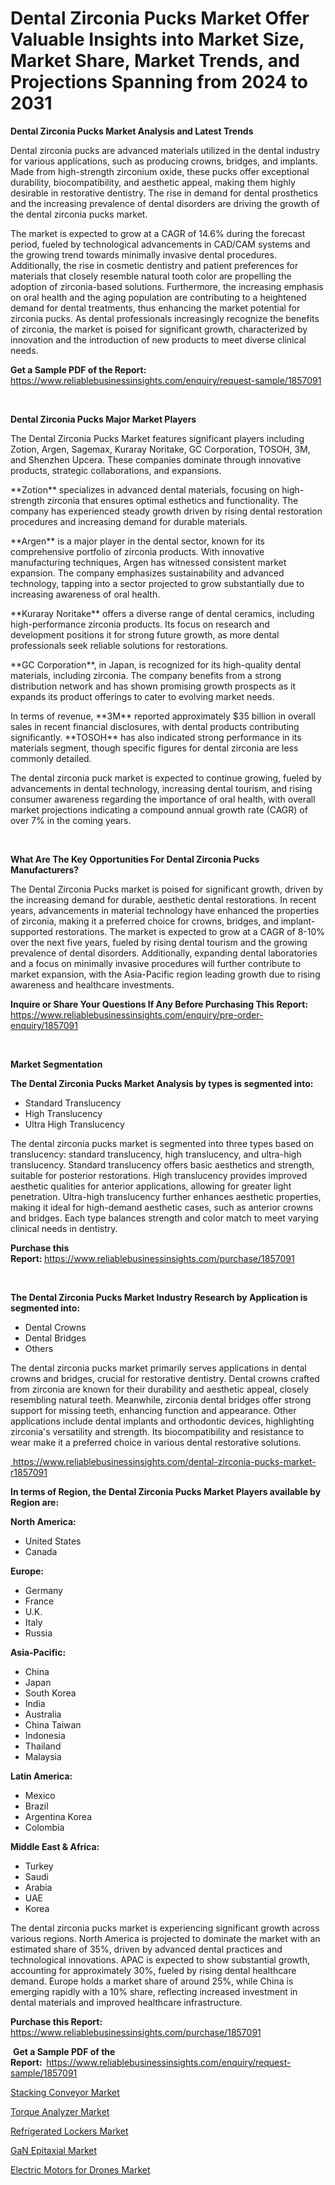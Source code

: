 <p><h1>Dental Zirconia Pucks Market Offer Valuable Insights into Market Size, Market Share, Market Trends, and Projections Spanning from 2024 to 2031</h1></p><p><strong>Dental Zirconia Pucks Market Analysis and Latest Trends</strong></p>
<p><p>Dental zirconia pucks are advanced materials utilized in the dental industry for various applications, such as producing crowns, bridges, and implants. Made from high-strength zirconium oxide, these pucks offer exceptional durability, biocompatibility, and aesthetic appeal, making them highly desirable in restorative dentistry. The rise in demand for dental prosthetics and the increasing prevalence of dental disorders are driving the growth of the dental zirconia pucks market.</p><p>The market is expected to grow at a CAGR of 14.6% during the forecast period, fueled by technological advancements in CAD/CAM systems and the growing trend towards minimally invasive dental procedures. Additionally, the rise in cosmetic dentistry and patient preferences for materials that closely resemble natural tooth color are propelling the adoption of zirconia-based solutions. Furthermore, the increasing emphasis on oral health and the aging population are contributing to a heightened demand for dental treatments, thus enhancing the market potential for zirconia pucks. As dental professionals increasingly recognize the benefits of zirconia, the market is poised for significant growth, characterized by innovation and the introduction of new products to meet diverse clinical needs.</p></p>
<p><strong>Get a Sample PDF of the Report:&nbsp;</strong> <a href="https://www.reliablebusinessinsights.com/enquiry/request-sample/1857091?utm_campaign=63&utm_medium=2&utm_source=Github&utm_content=ia&utm_term=20102024&utm_id=dental-zirconia-pucks">https://www.reliablebusinessinsights.com/enquiry/request-sample/1857091</a></p>
<p>&nbsp;</p>
<p><strong>Dental Zirconia Pucks Major Market Players</strong></p>
<p><p>The Dental Zirconia Pucks Market features significant players including Zotion, Argen, Sagemax, Kuraray Noritake, GC Corporation, TOSOH, 3M, and Shenzhen Upcera. These companies dominate through innovative products, strategic collaborations, and expansions.</p><p>**Zotion** specializes in advanced dental materials, focusing on high-strength zirconia that ensures optimal esthetics and functionality. The company has experienced steady growth driven by rising dental restoration procedures and increasing demand for durable materials.</p><p>**Argen** is a major player in the dental sector, known for its comprehensive portfolio of zirconia products. With innovative manufacturing techniques, Argen has witnessed consistent market expansion. The company emphasizes sustainability and advanced technology, tapping into a sector projected to grow substantially due to increasing awareness of oral health.</p><p>**Kuraray Noritake** offers a diverse range of dental ceramics, including high-performance zirconia products. Its focus on research and development positions it for strong future growth, as more dental professionals seek reliable solutions for restorations.</p><p>**GC Corporation**, in Japan, is recognized for its high-quality dental materials, including zirconia. The company benefits from a strong distribution network and has shown promising growth prospects as it expands its product offerings to cater to evolving market needs.</p><p>In terms of revenue, **3M** reported approximately $35 billion in overall sales in recent financial disclosures, with dental products contributing significantly. **TOSOH** has also indicated strong performance in its materials segment, though specific figures for dental zirconia are less commonly detailed.</p><p>The dental zirconia puck market is expected to continue growing, fueled by advancements in dental technology, increasing dental tourism, and rising consumer awareness regarding the importance of oral health, with overall market projections indicating a compound annual growth rate (CAGR) of over 7% in the coming years.</p></p>
<p>&nbsp;</p>
<p><strong>What Are The Key Opportunities For Dental Zirconia Pucks Manufacturers?</strong></p>
<p><p>The Dental Zirconia Pucks market is poised for significant growth, driven by the increasing demand for durable, aesthetic dental restorations. In recent years, advancements in material technology have enhanced the properties of zirconia, making it a preferred choice for crowns, bridges, and implant-supported restorations. The market is expected to grow at a CAGR of 8-10% over the next five years, fueled by rising dental tourism and the growing prevalence of dental disorders. Additionally, expanding dental laboratories and a focus on minimally invasive procedures will further contribute to market expansion, with the Asia-Pacific region leading growth due to rising awareness and healthcare investments.</p></p>
<p><strong>Inquire or Share Your Questions If Any Before Purchasing This Report:</strong> <a href="https://www.reliablebusinessinsights.com/enquiry/pre-order-enquiry/1857091?utm_campaign=63&utm_medium=2&utm_source=Github&utm_content=ia&utm_term=20102024&utm_id=dental-zirconia-pucks">https://www.reliablebusinessinsights.com/enquiry/pre-order-enquiry/1857091</a></p>
<p>&nbsp;</p>
<p><strong>Market Segmentation</strong></p>
<p><strong>The Dental Zirconia Pucks Market Analysis by types is segmented into:</strong></p>
<p><ul><li>Standard Translucency</li><li>High Translucency</li><li>Ultra High Translucency</li></ul></p>
<p><p>The dental zirconia pucks market is segmented into three types based on translucency: standard translucency, high translucency, and ultra-high translucency. Standard translucency offers basic aesthetics and strength, suitable for posterior restorations. High translucency provides improved aesthetic qualities for anterior applications, allowing for greater light penetration. Ultra-high translucency further enhances aesthetic properties, making it ideal for high-demand aesthetic cases, such as anterior crowns and bridges. Each type balances strength and color match to meet varying clinical needs in dentistry.</p></p>
<p><strong>Purchase this Report:&nbsp;</strong><a href="https://www.reliablebusinessinsights.com/purchase/1857091?utm_campaign=63&utm_medium=2&utm_source=Github&utm_content=ia&utm_term=20102024&utm_id=dental-zirconia-pucks">https://www.reliablebusinessinsights.com/purchase/1857091</a></p>
<p>&nbsp;</p>
<p><strong>The Dental Zirconia Pucks Market Industry Research by Application is segmented into:</strong></p>
<p><ul><li>Dental Crowns</li><li>Dental Bridges</li><li>Others</li></ul></p>
<p><p>The dental zirconia pucks market primarily serves applications in dental crowns and bridges, crucial for restorative dentistry. Dental crowns crafted from zirconia are known for their durability and aesthetic appeal, closely resembling natural teeth. Meanwhile, zirconia dental bridges offer strong support for missing teeth, enhancing function and appearance. Other applications include dental implants and orthodontic devices, highlighting zirconia's versatility and strength. Its biocompatibility and resistance to wear make it a preferred choice in various dental restorative solutions.</p></p>
<p><a href="https://www.reliablebusinessinsights.com/dental-zirconia-pucks-market-r1857091?utm_campaign=63&utm_medium=2&utm_source=Github&utm_content=ia&utm_term=20102024&utm_id=dental-zirconia-pucks">&nbsp;https://www.reliablebusinessinsights.com/dental-zirconia-pucks-market-r1857091</a></p>
<p><strong>In terms of Region, the Dental Zirconia Pucks Market Players available by Region are:</strong></p>
<p>
    <p> <strong> North America: </strong>
        <ul>
            <li>United States</li>
            <li>Canada</li>
        </ul>
        </p> 
    <p> <strong> Europe: </strong>
        <ul>
            <li>Germany</li>
            <li>France</li>
            <li>U.K.</li>
            <li>Italy</li>
            <li>Russia</li>
        </ul>
        </p> 
    <p> <strong> Asia-Pacific: </strong>
        <ul>
            <li>China</li>
            <li>Japan</li>
            <li>South Korea</li>
            <li>India</li>
            <li>Australia</li>
            <li>China Taiwan</li>
            <li>Indonesia</li>
            <li>Thailand</li>
            <li>Malaysia</li>
        </ul>
        </p> 
    <p> <strong> Latin America: </strong>
        <ul>
            <li>Mexico</li>
            <li>Brazil</li>
            <li>Argentina Korea</li>
            <li>Colombia</li>
        </ul>
        </p> 
    <p> <strong> Middle East & Africa: </strong>
        <ul>
            <li>Turkey</li>
            <li>Saudi</li>
            <li>Arabia</li>
            <li>UAE</li>
            <li>Korea</li>
        </ul>
    </p>
    </p>
<p><p>The dental zirconia pucks market is experiencing significant growth across various regions. North America is projected to dominate the market with an estimated share of 35%, driven by advanced dental practices and technological innovations. APAC is expected to show substantial growth, accounting for approximately 30%, fueled by rising dental healthcare demand. Europe holds a market share of around 25%, while China is emerging rapidly with a 10% share, reflecting increased investment in dental materials and improved healthcare infrastructure.</p></p>
<p><strong>Purchase this Report: </strong><a href="https://www.reliablebusinessinsights.com/purchase/1857091?utm_campaign=63&utm_medium=2&utm_source=Github&utm_content=ia&utm_term=20102024&utm_id=dental-zirconia-pucks">https://www.reliablebusinessinsights.com/purchase/1857091</a></p>
<p>&nbsp;<strong>Get a Sample PDF of the Report:&nbsp;&nbsp;</strong><a href="https://www.reliablebusinessinsights.com/enquiry/request-sample/1857091?utm_campaign=63&utm_medium=2&utm_source=Github&utm_content=ia&utm_term=20102024&utm_id=dental-zirconia-pucks">https://www.reliablebusinessinsights.com/enquiry/request-sample/1857091</a></p>
<p><strong></strong></p>
<p><p><a href="https://issuu.com/reportprime-2/docs/stacking-conveyor-market-size-2030._9a13da0f480bab?utm_campaign=63&utm_medium=2&utm_source=Github&utm_content=ia&utm_term=20102024&utm_id=dental-zirconia-pucks">Stacking Conveyor Market</a></p><p><a href="https://issuu.com/reportprime-2/docs/torque-analyzer-market-size-2030.pp_43bef30e2a834c?utm_campaign=63&utm_medium=2&utm_source=Github&utm_content=ia&utm_term=20102024&utm_id=dental-zirconia-pucks">Torque Analyzer Market</a></p><p><a href="https://www.linkedin.com/pulse/refrigerated-lockers-market-investigation-industry-evolution-0y9if?utm_campaign=63&utm_medium=2&utm_source=Github&utm_content=ia&utm_term=20102024&utm_id=dental-zirconia-pucks">Refrigerated Lockers Market</a></p><p><a href="https://github.com/maq4brod/Market-Research-Report-List-1/blob/main/gan-epitaxial-market.md?utm_campaign=63&utm_medium=2&utm_source=Github&utm_content=ia&utm_term=20102024&utm_id=dental-zirconia-pucks">GaN Epitaxial Market</a></p><p><a href="https://www.linkedin.com/pulse/top-trends-transforming-electric-motors-drones-market-2024-ubpof?utm_campaign=63&utm_medium=2&utm_source=Github&utm_content=ia&utm_term=20102024&utm_id=dental-zirconia-pucks">Electric Motors for Drones Market</a></p></p>